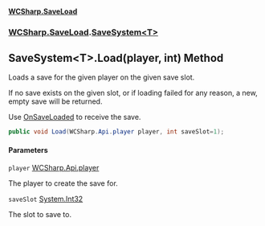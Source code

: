 #### [WCSharp\.SaveLoad](README.md 'README')
### [WCSharp\.SaveLoad](WCSharp.SaveLoad.md 'WCSharp\.SaveLoad').[SaveSystem&lt;T&gt;](WCSharp.SaveLoad.SaveSystem_T_.md 'WCSharp\.SaveLoad\.SaveSystem\<T\>')

## SaveSystem\<T\>\.Load\(player, int\) Method

Loads a save for the given player on the given save slot\.

If no save exists on the given slot, or if loading failed for any reason, a new, empty save will be returned.

Use [OnSaveLoaded](WCSharp.SaveLoad.SaveSystem_T_.OnSaveLoaded.md 'WCSharp\.SaveLoad\.SaveSystem\<T\>\.OnSaveLoaded') to receive the save.

```csharp
public void Load(WCSharp.Api.player player, int saveSlot=1);
```
#### Parameters

<a name='WCSharp.SaveLoad.SaveSystem_T_.Load(WCSharp.Api.player,int).player'></a>

`player` [WCSharp\.Api\.player](https://learn.microsoft.com/en-us/dotnet/api/wcsharp.api.player 'WCSharp\.Api\.player')

The player to create the save for\.

<a name='WCSharp.SaveLoad.SaveSystem_T_.Load(WCSharp.Api.player,int).saveSlot'></a>

`saveSlot` [System\.Int32](https://learn.microsoft.com/en-us/dotnet/api/system.int32 'System\.Int32')

The slot to save to\.
